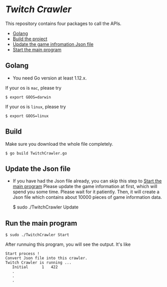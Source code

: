 # *_Twitch Crawler_*

This repository contains four packages to call the APIs.

* [Golang](#golang)
* [Build the project](#build)
* [Update the game infromation Json file](#update-the-json-file)
* [Start the main program](#run-the-main-program)

## Golang

* You need Go version at least 1.12.x.

If your os is `mac`, please try
```
$ export GOOS=darwin
```
If your os is `linux`, please try
```
$ export GOOS=linux
```

## Build

Make sure you download the whole file completely.

    $ go build TwitchCrawler.go

## Update the Json file

* If you have had the Json file already, you can skip this step to [Start the main program](#run-the-main-program)
Please update the game information at first, which will spend you some time.
Please wait for it patiently. Then, it will create a Json file which contains about 10000
pieces of game information data.

    $ sudo ./TwitchCrawler Update

## Run the main program

    $ sudo ./TwitchCrawler Start

After runnuing this program, you will see the output.
It's like
```
Start process !
Convert Json file into this crawler.
Twitch Crawler is running ...
   Initial      1   422
   .
   .
   .
```
